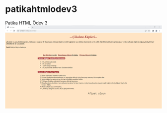 # patikahtmlodev3
Patika HTML Ödev 3
![odev resmi](https://github.com/cryptobcu/patikahtmlodev3/blob/main/odev3/odev3.png)
